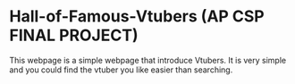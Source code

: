 # Hall-of-Famous-Vtubers (AP CSP FINAL PROJECT)
This webpage is a simple webpage that introduce Vtubers. It is very simple and you could find the vtuber you like easier than searching.
